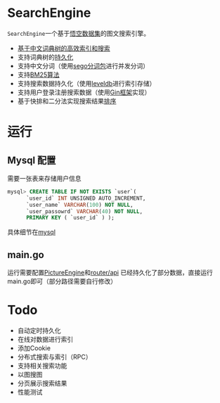 # SearchEngine
`SearchEngine`一个基于[悟空数据集](https://wukong-dataset.github.io/wukong-dataset/benchmark.html)的图文搜索引擎。

 - [基于中文词典树的高效索引和搜索](https://github.com/MingweiGuo/Goland/tree/main/SearchEngine/trie)
 - 支持词典树的[持久化](https://github.com/MingweiGuo/Goland/blob/main/SearchEngine/trie/serialize.go)
 - 支持中文分词（使用[sego分词包](https://github.com/huichen/sego)进行并发分词）
 - 支持[BM25算法](https://github.com/MingweiGuo/Goland/tree/main/SearchEngine/rank)
 - 支持搜索数据持久化（使用[leveldb](https://github.com/google/leveldb)进行索引存储）
 - 支持用户登录注册搜索数据（使用[Gin框架](https://github.com/gin-gonic/gin)实现）
 - 基于快排和二分法实现搜索结果[排序](https://github.com/MingweiGuo/Goland/blob/main/SearchEngine/core/sorts.go)
# 运行
## Mysql 配置
需要一张表来存储用户信息
```sql
mysql> CREATE TABLE IF NOT EXISTS `user`( 
      `user_id` INT UNSIGNED AUTO_INCREMENT,    
      `user_name` VARCHAR(100) NOT NULL,   
      `user_passowrd` VARCHAR(40) NOT NULL,     
      PRIMARY KEY ( `user_id` ) );
```
具体细节在[mysql](https://github.com/MingweiGuo/Goland/tree/main/SearchEngine/router/mysql)

## main.go 
运行需要配置[PictureEngine](https://github.com/MingweiGuo/Goland/tree/main/SearchEngine/core)和[router/api](https://github.com/MingweiGuo/Goland/tree/main/SearchEngine/router/api)
已经持久化了部分数据，直接运行main.go即可（部分路径需要自行修改）

# Todo
- 自动定时持久化
- 在线对数据进行索引
- 添加Cookie
- 分布式搜索与索引（RPC）
- 支持相关搜索功能
- 以图搜图
- 分页展示搜索结果
- 性能测试
